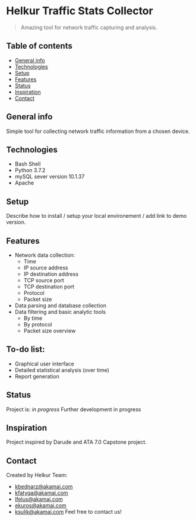 # Helkur Traffic Stats Collector
> Amazing tool for network traffic capturing and analysis.

## Table of contents
* [General info](#general-info)
* [Technologies](#technologies)
* [Setup](#setup)
* [Features](#features)
* [Status](#status)
* [Inspiration](#inspiration)
* [Contact](#contact)

## General info
Simple tool for collecting network traffic information from a chosen device. 

## Technologies
* Bash Shell
* Python 3.7.2
* mySQL sever version 10.1.37
* Apache

## Setup
Describe how to install / setup your local environement / add link to demo version.

## Features
* Network data collection:
    *  Time
    *  IP source address
    *  IP destination address
    *  TCP source port
    *  TCP destination port
    *  Protocol
    *  Packet size
* Data parsing and database collection
* Data filtering and basic analytic tools
    *  By time
    *  By protocol
    *  Packet size overview

## To-do list:
* Graphical user interface
* Detailed statistical analysis (over time)
* Report generation

## Status
Project is: _in progress_
Further development in progress

## Inspiration
Project inspired by Darude and ATA 7.0 Capstone project.

## Contact
Created by Helkur Team:
* [kbednarz@akamai.com](mailto:kbednarz@akamai.com)
* [kfatyga@akamai.com](mailto:kfatyga@akamai.com)
* [lfelus@akamai.com](mailto:lfelus@akamai.com)
* [ekuros@akamai.com](mailto:@ekuros@akamai.com)
* [ksulik@akamai.com](mailto:ksulik@akamai.com)
Feel free to contact us!
